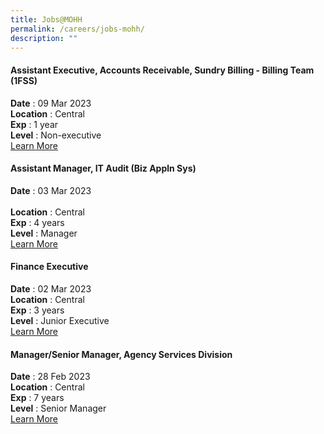 ```yaml
---
title: Jobs@MOHH
permalink: /careers/jobs-mohh/
description: ""
---
```

#### Assistant Executive, Accounts Receivable, Sundry Billing - Billing Team (1FSS)

**Date** : 09 Mar 2023  
**Location** : Central
<br/>**Exp** : 1 year
<br/>**Level** : Non-executive
<br/>[Learn More](https://www.jobstreet.com.sg/en/job/10523628?fr=CPP)

#### Assistant Manager, IT Audit (Biz Appln Sys)

**Date** : 03 Mar 2023  
<br/>**Location** : Central
<br/>**Exp** : 4 years
<br/>**Level** : Manager
<br/>[Learn More](https://www.jobstreet.com.sg/en/job/10500363?fr=CPP)

#### Finance Executive

**Date** : 02 Mar 2023 
<br/>**Location** : Central
<br/>**Exp** : 3 years
<br/>**Level** : Junior Executive
<br/>[Learn More](https://www.jobstreet.com.sg/en/job/10497038?fr=CPP)

#### Manager/Senior Manager, Agency Services Division

**Date** : 28 Feb 2023
<br/>**Location** : Central
<br/>**Exp** : 7 years
<br/>**Level** : Senior Manager
<br/>[Learn More](https://www.jobstreet.com.sg/en/job/10492414?fr=CPP)